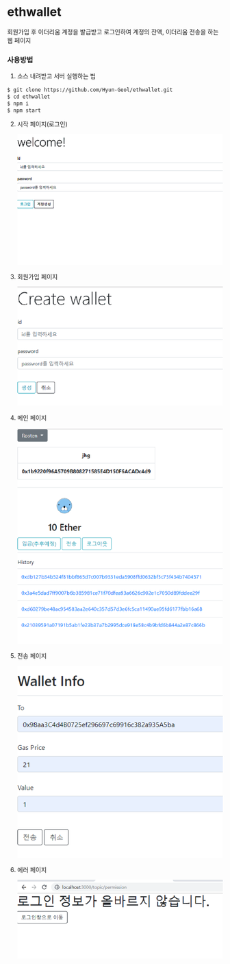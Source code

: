# ethwallet

회원가입 후 이더리움 계정을 발급받고 로그인하여 계정의 잔액, 이더리움 전송을 하는 웹 페이지

### 사용방법
1. 소스 내려받고 서버 실행하는 법
```
$ git clone https://github.com/Hyun-Geol/ethwallet.git
$ cd ethwallet
$ npm i
$ npm start
```

 2. 시작 페이지(로그인)

    ![startPage](.\screenshot\startPage.png)

 3. 회원가입 페이지

    ![createwallet](.\screenshot\createwallet.png)

 4. 메인 페이지

    ![mainpage](.\screenshot\mainpage.png)

 5. 전송 페이지

    ![sendpage](.\screenshot\sendpage.png)

 6. 에러 페이지

    ![errpage](.\screenshot\errpage.png)
